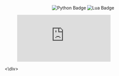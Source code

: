 <div align="center">
  <img src="https://i.imghippo.com/files/waukV1717385749.jpg" alt="" border="0">
</div>

<div align="center" id="badges">
  <img alt="Python Badge" src="https://img.shields.io/badge/Python-gray?style=for-the-badge&logo=python&logoColor=white&logoSize=auto"/>
  <img alt="Lua Badge" src="https://img.shields.io/badge/lua-gray?style=for-the-badge&logo=lua&logoColor=white&logoSize=auto"/>
</div>
<div>
  <figure><embed src="https://wakatime.com/share/@9eb04d31-1e1f-4f2b-9d7c-bdeda3676a99/743a7a41-3d23-43ed-977a-c517628a17cd.svg/"></embed></figure>
<\div>
